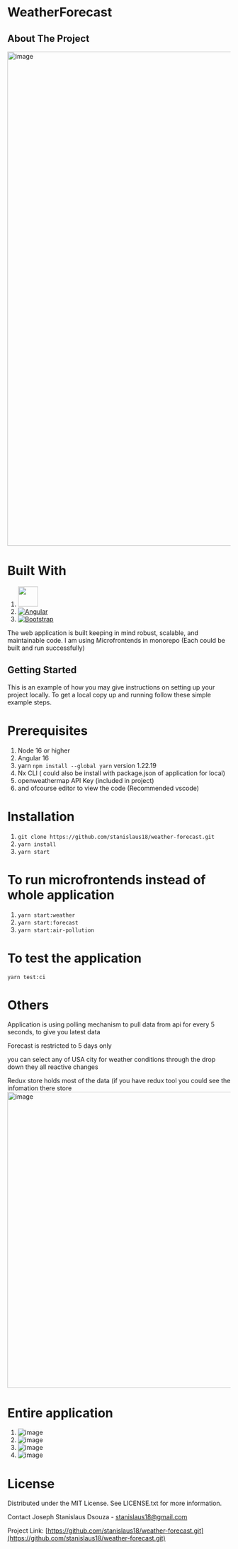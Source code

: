 # WeatherForecast

## About The Project

<img width="1117" alt="image" src="https://github.com/stanislaus18/weather-forecast/assets/17940960/a9a16b47-baaa-42b6-955c-7b36f5f66cef">

# Built With
1. <a alt="Nx logo" href="https://nx.dev" target="_blank" rel="noreferrer"><img src="https://raw.githubusercontent.com/nrwl/nx/master/images/nx-logo.png" width="45"></a>
2. <a href="https://angular.io/" rel="nofollow"><img src="https://camo.githubusercontent.com/29026b68c52288230bf32bc2268e47e5c3b81dba23106fb062fcc0541f8e9529/68747470733a2f2f696d672e736869656c64732e696f2f62616467652f416e67756c61722d4444303033313f7374796c653d666f722d7468652d6261646765266c6f676f3d616e67756c6172266c6f676f436f6c6f723d7768697465" alt="Angular" data-canonical-src="https://img.shields.io/badge/Angular-DD0031?style=for-the-badge&amp;logo=angular&amp;logoColor=white" style="max-width: 100%;"></a>
3. <a href="https://getbootstrap.com" rel="nofollow"><img src="https://camo.githubusercontent.com/b13ed67c809178963ce9d538175b02649800772be1ce0cb02da5879e5614e236/68747470733a2f2f696d672e736869656c64732e696f2f62616467652f426f6f7473747261702d3536334437433f7374796c653d666f722d7468652d6261646765266c6f676f3d626f6f747374726170266c6f676f436f6c6f723d7768697465" alt="Bootstrap" data-canonical-src="https://img.shields.io/badge/Bootstrap-563D7C?style=for-the-badge&amp;logo=bootstrap&amp;logoColor=white" style="max-width: 100%;"></a>


The web application is built keeping in mind robust, scalable, and maintainable code.
I am using Microfrontends in monorepo (Each could be built and run successfully) 

## Getting Started
This is an example of how you may give instructions on setting up your project locally. To get a local copy up and running follow these simple example steps.

# Prerequisites
1. Node 16 or higher
2. Angular 16 
3. yarn `npm install --global yarn` version 1.22.19
4. Nx CLI ( could also be install with package.json of application for local)
5. openweathermap API Key (included in project)  
6. and ofcourse editor to view the code (Recommended vscode) 

# Installation
1. `git clone https://github.com/stanislaus18/weather-forecast.git`
2. `yarn install`
3. `yarn start`

# To run microfrontends instead of whole application
1. `yarn start:weather`
2. `yarn start:forecast`
3. `yarn start:air-pollution`

# To test the application 
  `yarn test:ci`

# Others
  Application is using polling mechanism to pull data from api for every 5 seconds, to give you latest data
  
  Forecast is restricted to 5 days only
  
  you can select any of USA city for weather conditions through the drop down they all reactive changes 
  
  Redux store holds most of the data (if you have redux tool you could see the infomation there store
 <img width="669" alt="image" src="https://github.com/stanislaus18/weather-forecast/assets/17940960/b18049e5-c20f-4e5a-8b85-f9a024644752">
  

 # Entire application
  1. ![image](https://github.com/stanislaus18/weather-forecast/assets/17940960/c0e42428-8f0b-408b-9eac-28b72e5852fd)
  2. ![image](https://github.com/stanislaus18/weather-forecast/assets/17940960/c772ff80-24ee-4110-aec9-bd1edf1190de)
  3. ![image](https://github.com/stanislaus18/weather-forecast/assets/17940960/111a4afe-d8ee-48bb-9e50-ac06b86d4268)
  4. ![image](https://github.com/stanislaus18/weather-forecast/assets/17940960/c34ffc1f-96d9-4d86-907b-0c90b42a6e40)



# License
Distributed under the MIT License. See LICENSE.txt for more information.

Contact
Joseph Stanislaus Dsouza - stanislaus18@gmail.com

Project Link: [https://github.com/stanislaus18/weather-forecast.git](https://github.com/stanislaus18/weather-forecast.git)



